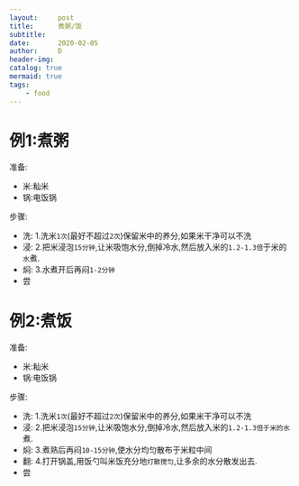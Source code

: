 ```yaml
---
layout:     post
title:      煮粥/饭
subtitle:   
date:       2020-02-05
author:     D
header-img: 
catalog: true
mermaid: true
tags:
    - food
---
```


# 例1:煮粥
准备:<br>
- 米:籼米
- 锅:电饭锅<br>

步骤:<br>
- 洗: 1.洗米`1次`(最好不超过`2次`)保留米中的养分,如果米干净可以不洗<br>
- 浸: 2.把米浸泡`15分钟`,让米吸饱水分,倒掉冷水,然后放入米的`1.2-1.3倍`于米的`水`煮.<br>
- 焖: 3.水煮开后再闷`1-2分钟`<br>
- 尝

# 例2:煮饭
准备:
- 米:籼米
- 锅:电饭锅<br>

步骤:<br>
- 洗: 1.洗米`1次`(最好不超过`2次`)保留米中的养分,如果米干净可以不洗<br>
- 浸: 2.把米浸泡`15分钟`,让米吸饱水分,倒掉冷水,然后放入米的`1.2-1.3倍于米的水`煮.<br>
- 焖: 3.煮熟后再闷`10-15分钟`,使水分均匀散布于米粒中间<br>
- 翻: 4.打开锅盖,用饭勺叫米饭充分地`打散搅匀`,让多余的水分散发出去.
- 尝
